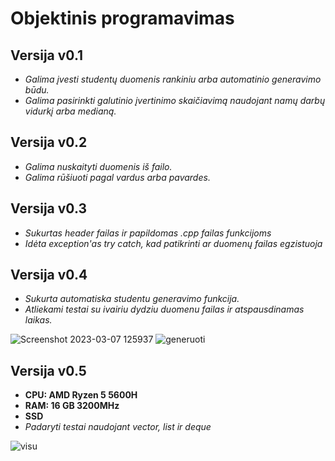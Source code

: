 # Objektinis programavimas

## Versija v0.1
- *Galima įvesti studentų duomenis rankiniu arba automatinio generavimo būdu.*
- *Galima pasirinkti galutinio įvertinimo skaičiavimą naudojant namų darbų vidurkį arba medianą.*

## Versija v0.2
- *Galima nuskaityti duomenis iš failo.*
- *Galima rūšiuoti pagal vardus arba pavardes.*

## Versija v0.3
- *Sukurtas header failas ir papildomas .cpp failas funkcijoms*
- *Idėta exception'as try catch, kad patikrinti ar duomenų failas egzistuoja*

## Versija v0.4
- *Sukurta automatiska studentu generavimo funkcija.*
- *Atliekami testai su ivairiu dydziu duomenu failas ir atspausdinamas laikas.*

![Screenshot 2023-03-07 125937](https://user-images.githubusercontent.com/126052244/223404430-c17f33c4-d53b-4f4b-a06b-4faf1e95caf9.png)
![generuoti](https://user-images.githubusercontent.com/126052244/223408390-56ce35d4-ae84-40bb-951c-298a19008fd6.png)

## Versija v0.5

- **CPU: AMD Ryzen 5 5600H**
- **RAM: 16 GB 3200MHz**
- **SSD**
- *Padaryti testai naudojant vector, list ir deque*

![visu](https://user-images.githubusercontent.com/126052244/227478150-f7b1702d-320c-40bb-a7ff-5d0695ed050b.png)




